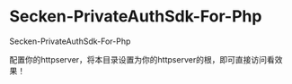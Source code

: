 # Secken-PrivateAuthSdk-For-Php
Secken-PrivateAuthSdk-For-Php

配置你的httpserver，将本目录设置为你的httpserver的根，即可直接访问看效果！
